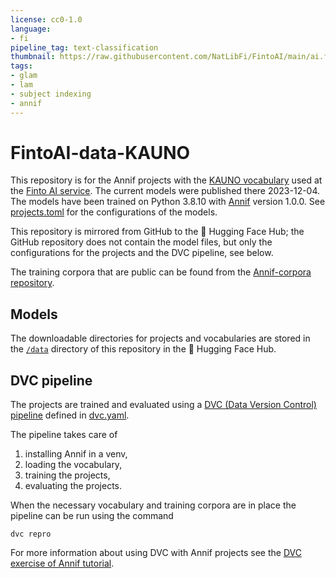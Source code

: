 ```yaml
---
license: cc0-1.0
language:
- fi
pipeline_tag: text-classification
thumbnail: https://raw.githubusercontent.com/NatLibFi/FintoAI/main/ai.finto.fi/static/img/finto-ai-social.png
tags:
- glam
- lam
- subject indexing
- annif
---
```

# FintoAI-data-KAUNO
This repository is for the Annif projects with the
[KAUNO vocabulary](https://finto.fi/kauno)
used at the [Finto AI service](https://ai.finto.fi/).
The current models were published there 2023-12-04.
The models have been trained on Python 3.8.10 with [Annif](https://annif.org) version 1.0.0.
See [projects.toml](projects.toml) for the configurations of the models.

This repository is mirrored from GitHub to the 🤗 Hugging Face Hub;
the GitHub repository does not contain the model files, but only the configurations for the projects and the DVC pipeline, see below.

The training corpora that are public can be found from the [Annif-corpora repository](https://github.com/NatLibFi/Annif-corpora/).

## Models
The downloadable directories for projects and vocabularies are stored in the
[`/data`](https://huggingface.co/juhoinkinen/FintoAI-data-KAUNO/tree/main/data)
directory of this repository in the 🤗 Hugging Face Hub.

## DVC pipeline
The projects are trained and evaluated using a [DVC (Data Version Control) pipeline](https://dvc.org/doc/start/data-management/data-pipelines) defined in [dvc.yaml](./dvc.yaml).

The pipeline takes care of

1. installing Annif in a venv,
2. loading the vocabulary,
3. training the projects,
4. evaluating the projects.

When the necessary vocabulary and training corpora are in place the pipeline can be run using the command

    dvc repro

For more information about using DVC with Annif projects see the [DVC exercise of Annif tutorial](https://github.com/NatLibFi/Annif-tutorial/blob/master/exercises/OPT_dvc.md).
